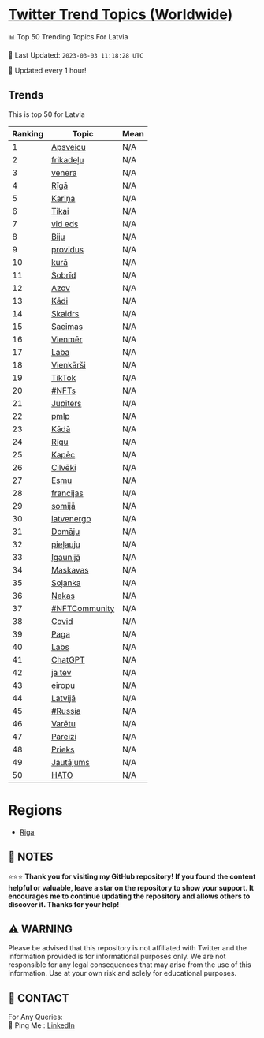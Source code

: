 [Twitter Trend Topics (Worldwide)](https://github.com/ErcinDedeoglu/Twitter-Trend-Topics)
==========


📊 Top 50 Trending Topics For Latvia

📆 Last Updated: `2023-03-03 11:18:28 UTC`

🔧 Updated every 1 hour!


## Trends

This is top 50 for Latvia

| Ranking | Topic | Mean |
| ------- | ------------ | ------------ |
| 1 | [Apsveicu](http://twitter.com/search?q=Apsveicu) | N/A |
| 2 | [frikadeļu](http://twitter.com/search?q=frikade%c4%bcu) | N/A |
| 3 | [venēra](http://twitter.com/search?q=ven%c4%93ra) | N/A |
| 4 | [Rīgā](http://twitter.com/search?q=R%c4%abg%c4%81) | N/A |
| 5 | [Kariņa](http://twitter.com/search?q=Kari%c5%86a) | N/A |
| 6 | [Tikai](http://twitter.com/search?q=Tikai) | N/A |
| 7 | [vid eds](http://twitter.com/search?q=vid+eds) | N/A |
| 8 | [Biju](http://twitter.com/search?q=Biju) | N/A |
| 9 | [providus](http://twitter.com/search?q=providus) | N/A |
| 10 | [kurā](http://twitter.com/search?q=kur%c4%81) | N/A |
| 11 | [Šobrīd](http://twitter.com/search?q=%c5%a0obr%c4%abd) | N/A |
| 12 | [Azov](http://twitter.com/search?q=Azov) | N/A |
| 13 | [Kādi](http://twitter.com/search?q=K%c4%81di) | N/A |
| 14 | [Skaidrs](http://twitter.com/search?q=Skaidrs) | N/A |
| 15 | [Saeimas](http://twitter.com/search?q=Saeimas) | N/A |
| 16 | [Vienmēr](http://twitter.com/search?q=Vienm%c4%93r) | N/A |
| 17 | [Laba](http://twitter.com/search?q=Laba) | N/A |
| 18 | [Vienkārši](http://twitter.com/search?q=Vienk%c4%81r%c5%a1i) | N/A |
| 19 | [TikTok](http://twitter.com/search?q=TikTok) | N/A |
| 20 | [#NFTs](http://twitter.com/search?q=%23NFTs) | N/A |
| 21 | [Jupiters](http://twitter.com/search?q=Jupiters) | N/A |
| 22 | [pmlp](http://twitter.com/search?q=pmlp) | N/A |
| 23 | [Kādā](http://twitter.com/search?q=K%c4%81d%c4%81) | N/A |
| 24 | [Rīgu](http://twitter.com/search?q=R%c4%abgu) | N/A |
| 25 | [Kapēc](http://twitter.com/search?q=Kap%c4%93c) | N/A |
| 26 | [Cilvēki](http://twitter.com/search?q=Cilv%c4%93ki) | N/A |
| 27 | [Esmu](http://twitter.com/search?q=Esmu) | N/A |
| 28 | [francijas](http://twitter.com/search?q=francijas) | N/A |
| 29 | [somijā](http://twitter.com/search?q=somij%c4%81) | N/A |
| 30 | [latvenergo](http://twitter.com/search?q=latvenergo) | N/A |
| 31 | [Domāju](http://twitter.com/search?q=Dom%c4%81ju) | N/A |
| 32 | [pieļauju](http://twitter.com/search?q=pie%c4%bcauju) | N/A |
| 33 | [Igaunijā](http://twitter.com/search?q=Igaunij%c4%81) | N/A |
| 34 | [Maskavas](http://twitter.com/search?q=Maskavas) | N/A |
| 35 | [Soļanka](http://twitter.com/search?q=So%c4%bcanka) | N/A |
| 36 | [Nekas](http://twitter.com/search?q=Nekas) | N/A |
| 37 | [#NFTCommunity](http://twitter.com/search?q=%23NFTCommunity) | N/A |
| 38 | [Covid](http://twitter.com/search?q=Covid) | N/A |
| 39 | [Paga](http://twitter.com/search?q=Paga) | N/A |
| 40 | [Labs](http://twitter.com/search?q=Labs) | N/A |
| 41 | [ChatGPT](http://twitter.com/search?q=ChatGPT) | N/A |
| 42 | [ja tev](http://twitter.com/search?q=ja+tev) | N/A |
| 43 | [eiropu](http://twitter.com/search?q=eiropu) | N/A |
| 44 | [Latvijā](http://twitter.com/search?q=Latvij%c4%81) | N/A |
| 45 | [#Russia](http://twitter.com/search?q=%23Russia) | N/A |
| 46 | [Varētu](http://twitter.com/search?q=Var%c4%93tu) | N/A |
| 47 | [Pareizi](http://twitter.com/search?q=Pareizi) | N/A |
| 48 | [Prieks](http://twitter.com/search?q=Prieks) | N/A |
| 49 | [Jautājums](http://twitter.com/search?q=Jaut%c4%81jums) | N/A |
| 50 | [НАТО](http://twitter.com/search?q=%d0%9d%d0%90%d0%a2%d0%9e) | N/A |



# Regions

* [Riga](</Latvia/Riga.md>)



## 📝 NOTES

⭐⭐⭐ **Thank you for visiting my GitHub repository! If you found the content helpful or valuable, leave a star on the repository to show your support. It encourages me to continue updating the repository and allows others to discover it. Thanks for your help!**


## ⚠️ WARNING

Please be advised that this repository is not affiliated with Twitter and the information provided is for informational purposes only. We are not responsible for any legal consequences that may arise from the use of this information. Use at your own risk and solely for educational purposes.


## 📨 CONTACT

 For Any Queries:  
            🏓 Ping Me : [LinkedIn](https://www.linkedin.com/in/ercindedeoglu/)
